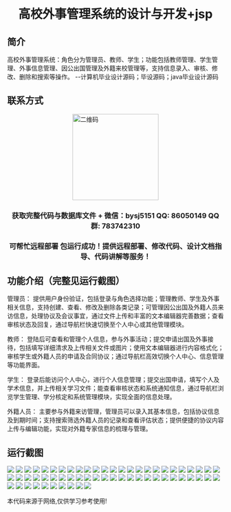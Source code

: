 <p><h1 align="center">高校外事管理系统的设计与开发+jsp</h1></p>

## 简介
高校外事管理系统：角色分为管理员、教师、学生；功能包括教师管理、学生管理、外事信息管理、因公出国管理及外籍来校管理等，支持信息录入、审核、修改、删除和搜索等操作。    --计算机毕业设计源码；毕设源码；java毕业设计源码


## 联系方式
<img src="https://bs-1329754181.cos.ap-shanghai.myqcloud.com/wx.jpg" alt="二维码" style="display: block; margin: 0 auto;" width="200px">
<p><h3 align="center">获取完整代码与数据库文件 + 微信：bysj5151 QQ: 86050149 QQ群: 783742310</h3></p>
<p><h3 align="center">可帮忙远程部署 包运行成功！提供远程部署、修改代码、设计文档指导、代码讲解等服务！</h3></p>

## 功能介绍（完整见运行截图）
管理员： 提供用户身份验证，包括登录与角色选择功能；管理教师、学生及外事相关信息，支持创建、查看、修改及删除各类记录；可管理因公出国及外籍人员来访信息，处理协议及会议事宜，通过文件上传和丰富的文本编辑器完善数据；查看审核状态及回复，通过导航栏快速切换至个人中心或其他管理模块。

教师： 登陆后可查看和管理个人信息，参与外事活动；提交申请出国及外事接待，包括填写详细清求及上传相关文件或图片；使用文本编辑器进行内容格式化；审核学生或外籍人员的申请及合同协议；通过导航栏高效切换个人中心、信息管理等功能界面。

学生： 登录后能访问个人中心，进行个人信息管理；提交出国申请，填写个人及学术信息，并上传相关学习文件；能查看审核状态和系统通知信息，通过导航栏浏览学生管理、学分核定和系统管理模块，实现全面的信息处理。

外籍人员： 主要参与外籍来访管理，管理员可以录入其基本信息，包括协议信息及到期时间；支持搜索筛选外籍人员的记录和查看评估状态；提供便捷的协议内容上传与编辑功能，实现对外籍专家信息的梳理与管理。


## 运行截图
![](https://bs-1329754181.cos.ap-shanghai.myqcloud.com/ssm/UniversityForeignAffairsManagementSystemJsp/img/001.jpg)
![](https://bs-1329754181.cos.ap-shanghai.myqcloud.com/ssm/UniversityForeignAffairsManagementSystemJsp/img/002.jpg)
![](https://bs-1329754181.cos.ap-shanghai.myqcloud.com/ssm/UniversityForeignAffairsManagementSystemJsp/img/003.jpg)
![](https://bs-1329754181.cos.ap-shanghai.myqcloud.com/ssm/UniversityForeignAffairsManagementSystemJsp/img/004.jpg)
![](https://bs-1329754181.cos.ap-shanghai.myqcloud.com/ssm/UniversityForeignAffairsManagementSystemJsp/img/005.jpg)
![](https://bs-1329754181.cos.ap-shanghai.myqcloud.com/ssm/UniversityForeignAffairsManagementSystemJsp/img/006.jpg)
![](https://bs-1329754181.cos.ap-shanghai.myqcloud.com/ssm/UniversityForeignAffairsManagementSystemJsp/img/007.jpg)
![](https://bs-1329754181.cos.ap-shanghai.myqcloud.com/ssm/UniversityForeignAffairsManagementSystemJsp/img/008.jpg)
![](https://bs-1329754181.cos.ap-shanghai.myqcloud.com/ssm/UniversityForeignAffairsManagementSystemJsp/img/009.jpg)
![](https://bs-1329754181.cos.ap-shanghai.myqcloud.com/ssm/UniversityForeignAffairsManagementSystemJsp/img/010.jpg)
![](https://bs-1329754181.cos.ap-shanghai.myqcloud.com/ssm/UniversityForeignAffairsManagementSystemJsp/img/011.jpg)
![](https://bs-1329754181.cos.ap-shanghai.myqcloud.com/ssm/UniversityForeignAffairsManagementSystemJsp/img/012.jpg)
![](https://bs-1329754181.cos.ap-shanghai.myqcloud.com/ssm/UniversityForeignAffairsManagementSystemJsp/img/013.jpg)
![](https://bs-1329754181.cos.ap-shanghai.myqcloud.com/ssm/UniversityForeignAffairsManagementSystemJsp/img/014.jpg)
![](https://bs-1329754181.cos.ap-shanghai.myqcloud.com/ssm/UniversityForeignAffairsManagementSystemJsp/img/015.jpg)
![](https://bs-1329754181.cos.ap-shanghai.myqcloud.com/ssm/UniversityForeignAffairsManagementSystemJsp/img/016.jpg)
![](https://bs-1329754181.cos.ap-shanghai.myqcloud.com/ssm/UniversityForeignAffairsManagementSystemJsp/img/017.jpg)
![](https://bs-1329754181.cos.ap-shanghai.myqcloud.com/ssm/UniversityForeignAffairsManagementSystemJsp/img/018.jpg)
![](https://bs-1329754181.cos.ap-shanghai.myqcloud.com/ssm/UniversityForeignAffairsManagementSystemJsp/img/019.jpg)
![](https://bs-1329754181.cos.ap-shanghai.myqcloud.com/ssm/UniversityForeignAffairsManagementSystemJsp/img/020.jpg)
![](https://bs-1329754181.cos.ap-shanghai.myqcloud.com/ssm/UniversityForeignAffairsManagementSystemJsp/img/021.jpg)
![](https://bs-1329754181.cos.ap-shanghai.myqcloud.com/ssm/UniversityForeignAffairsManagementSystemJsp/img/022.jpg)
![](https://bs-1329754181.cos.ap-shanghai.myqcloud.com/ssm/UniversityForeignAffairsManagementSystemJsp/img/023.jpg)
![](https://bs-1329754181.cos.ap-shanghai.myqcloud.com/ssm/UniversityForeignAffairsManagementSystemJsp/img/024.jpg)
![](https://bs-1329754181.cos.ap-shanghai.myqcloud.com/ssm/UniversityForeignAffairsManagementSystemJsp/img/025.jpg)
![](https://bs-1329754181.cos.ap-shanghai.myqcloud.com/ssm/UniversityForeignAffairsManagementSystemJsp/img/026.jpg)
![](https://bs-1329754181.cos.ap-shanghai.myqcloud.com/ssm/UniversityForeignAffairsManagementSystemJsp/img/027.jpg)
![](https://bs-1329754181.cos.ap-shanghai.myqcloud.com/ssm/UniversityForeignAffairsManagementSystemJsp/img/028.jpg)
![](https://bs-1329754181.cos.ap-shanghai.myqcloud.com/ssm/UniversityForeignAffairsManagementSystemJsp/img/029.jpg)
![](https://bs-1329754181.cos.ap-shanghai.myqcloud.com/ssm/UniversityForeignAffairsManagementSystemJsp/img/030.jpg)
![](https://bs-1329754181.cos.ap-shanghai.myqcloud.com/ssm/UniversityForeignAffairsManagementSystemJsp/img/031.jpg)
![](https://bs-1329754181.cos.ap-shanghai.myqcloud.com/ssm/UniversityForeignAffairsManagementSystemJsp/img/032.jpg)
![](https://bs-1329754181.cos.ap-shanghai.myqcloud.com/ssm/UniversityForeignAffairsManagementSystemJsp/img/033.jpg)
![](https://bs-1329754181.cos.ap-shanghai.myqcloud.com/ssm/UniversityForeignAffairsManagementSystemJsp/img/034.jpg)
![](https://bs-1329754181.cos.ap-shanghai.myqcloud.com/ssm/UniversityForeignAffairsManagementSystemJsp/img/035.jpg)
![](https://bs-1329754181.cos.ap-shanghai.myqcloud.com/ssm/UniversityForeignAffairsManagementSystemJsp/img/036.jpg)
![](https://bs-1329754181.cos.ap-shanghai.myqcloud.com/ssm/UniversityForeignAffairsManagementSystemJsp/img/037.jpg)
![](https://bs-1329754181.cos.ap-shanghai.myqcloud.com/ssm/UniversityForeignAffairsManagementSystemJsp/img/038.jpg)
![](https://bs-1329754181.cos.ap-shanghai.myqcloud.com/ssm/UniversityForeignAffairsManagementSystemJsp/img/039.jpg)
![](https://bs-1329754181.cos.ap-shanghai.myqcloud.com/ssm/UniversityForeignAffairsManagementSystemJsp/img/040.jpg)
![](https://bs-1329754181.cos.ap-shanghai.myqcloud.com/ssm/UniversityForeignAffairsManagementSystemJsp/img/041.jpg)
![](https://bs-1329754181.cos.ap-shanghai.myqcloud.com/ssm/UniversityForeignAffairsManagementSystemJsp/img/042.jpg)
![](https://bs-1329754181.cos.ap-shanghai.myqcloud.com/ssm/UniversityForeignAffairsManagementSystemJsp/img/043.jpg)
![](https://bs-1329754181.cos.ap-shanghai.myqcloud.com/ssm/UniversityForeignAffairsManagementSystemJsp/img/044.jpg)
![](https://bs-1329754181.cos.ap-shanghai.myqcloud.com/ssm/UniversityForeignAffairsManagementSystemJsp/img/045.jpg)
![](https://bs-1329754181.cos.ap-shanghai.myqcloud.com/ssm/UniversityForeignAffairsManagementSystemJsp/img/046.jpg)
![](https://bs-1329754181.cos.ap-shanghai.myqcloud.com/ssm/UniversityForeignAffairsManagementSystemJsp/img/047.jpg)
![](https://bs-1329754181.cos.ap-shanghai.myqcloud.com/ssm/UniversityForeignAffairsManagementSystemJsp/img/048.jpg)
![](https://bs-1329754181.cos.ap-shanghai.myqcloud.com/ssm/UniversityForeignAffairsManagementSystemJsp/img/049.jpg)
![](https://bs-1329754181.cos.ap-shanghai.myqcloud.com/ssm/UniversityForeignAffairsManagementSystemJsp/img/050.jpg)
![](https://bs-1329754181.cos.ap-shanghai.myqcloud.com/ssm/UniversityForeignAffairsManagementSystemJsp/img/051.jpg)
![](https://bs-1329754181.cos.ap-shanghai.myqcloud.com/ssm/UniversityForeignAffairsManagementSystemJsp/img/052.jpg)
![](https://bs-1329754181.cos.ap-shanghai.myqcloud.com/ssm/UniversityForeignAffairsManagementSystemJsp/img/053.jpg)
![](https://bs-1329754181.cos.ap-shanghai.myqcloud.com/ssm/UniversityForeignAffairsManagementSystemJsp/img/054.jpg)
![](https://bs-1329754181.cos.ap-shanghai.myqcloud.com/ssm/UniversityForeignAffairsManagementSystemJsp/img/055.jpg)
![](https://bs-1329754181.cos.ap-shanghai.myqcloud.com/ssm/UniversityForeignAffairsManagementSystemJsp/img/056.jpg)
![](https://bs-1329754181.cos.ap-shanghai.myqcloud.com/ssm/UniversityForeignAffairsManagementSystemJsp/img/057.jpg)
![](https://bs-1329754181.cos.ap-shanghai.myqcloud.com/ssm/UniversityForeignAffairsManagementSystemJsp/img/058.jpg)
![](https://bs-1329754181.cos.ap-shanghai.myqcloud.com/ssm/UniversityForeignAffairsManagementSystemJsp/img/059.jpg)
![](https://bs-1329754181.cos.ap-shanghai.myqcloud.com/ssm/UniversityForeignAffairsManagementSystemJsp/img/060.jpg)

<p>本代码来源于网络,仅供学习参考使用!</p>
